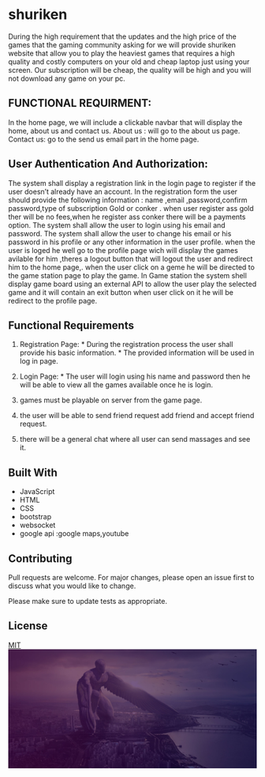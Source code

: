# shuriken


During the high requirement that the updates and the high price of the games that the gaming community asking for we will provide shuriken website that allow you to play the heaviest games that requires a high quality and costly computers on your old and cheap laptop just using your screen. Our subscription will be cheap, the quality will be high and you will not download any game on your pc.



## FUNCTIONAL REQUIRMENT:
In the home page, we will include a clickable  navbar that will display the home, about us and contact us.
About us : will go to the about us  page.
Contact us: go to the send us email part in the home page.

## User Authentication And Authorization:
The system shall display a registration link in the login page to register if the
user doesn’t already have an account.
In the registration form the user should provide the following information : name ,email ,password,confirm password,type of subscription Gold or conker .
when user register ass gold ther will be no fees,when he register ass conker there will be a payments option.
The system shall allow the user to login using his email and password.
The system shall allow the user to change his email or his password in his
profile or any other information in the user profile.
when the user is loged he well go to the profile page wich will display the games  avilable for him ,theres a logout button that will logout the user and redirect him to the home page,.
when the user click on a geme he will be directed to the game station page to play the game.
 In Game station the system shell display game board using an external API to allow the user play the selected game and it will contain an exit button when user click on it he will be redirect to the profile page.


## Functional Requirements

1. Registration Page: * During the registration process the user shall provide his basic information. * The provided information will be used in log in page.

2. Login Page: * The user will login using his name and password then he will be able to   view all the games available  once he is login.

3. games must be playable on server from the game page.

4. the user will be able to send friend request  add friend and accept friend request.

5. there will be a general chat where all user can send massages and see it.



## Built With
- JavaScript
- HTML
- CSS
- bootstrap
- websocket
- google api :google maps,youtube




## Contributing
Pull requests are welcome. For major changes, please open an issue first to discuss what you would like to change.

Please make sure to update tests as appropriate.

## License
[MIT](https://choosealicense.com/licenses/mit/)
![test](https://github.com/Abdullahqasem2/shuriken/blob/master/Shuriken/src/main/resources/static/img/slider-bg-1.jpg)
